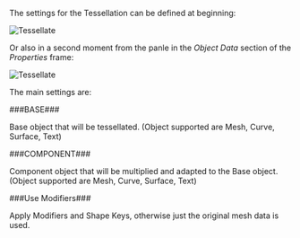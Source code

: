 The settings for the Tessellation can be defined at beginning:

![Tessellate](http://www.alessandrozomparelli.com/tissue/Tessellate%20-%20basic%20command.png)

Or also in a second moment from the panle in the _Object Data_ section of the _Properties_ frame:

![Tessellate](http://www.alessandrozomparelli.com/tissue/Tessellate%20-%20settings%20panel.png)

The main settings are:

###BASE###

Base object that will be tessellated. 
(Object supported are Mesh, Curve, Surface, Text)

###COMPONENT###

Component object that will be multiplied and adapted to the Base object.
(Object supported are Mesh, Curve, Surface, Text)

###Use Modifiers###

Apply Modifiers and Shape Keys, otherwise just the original mesh data is used.


